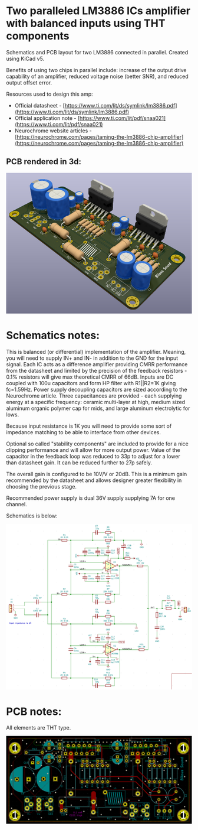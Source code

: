 # Two paralleled LM3886 ICs amplifier with balanced inputs using THT components
Schematics and PCB layout for two LM3886 connected in parallel. Created using KiCad v5.

Benefits of using two chips in parallel include: increase of the output drive capability of an amplifier, reduced voltage noise (better SNR), and reduced output offset error.

Resources used to design this amp:
* Official datasheet - [https://www.ti.com/lit/ds/symlink/lm3886.pdf](https://www.ti.com/lit/ds/symlink/lm3886.pdf)
* Official application note - [https://www.ti.com/lit/pdf/snaa021](https://www.ti.com/lit/pdf/snaa021)
* Neurochrome website articles - [https://neurochrome.com/pages/taming-the-lm3886-chip-amplifier](https://neurochrome.com/pages/taming-the-lm3886-chip-amplifier)

## PCB rendered in 3d:
![Screenshot](img/3d.png)

# Schematics notes:

This is balanced (or differential) implementation of the amplifier. Meaning, you will need to supply IN+ and IN- in addition to the GND for the input signal.
Each IC acts as a difference amplifier providing CMRR performance from the datasheet and limited by the precision of the feedback resistors - 0.1% resistors will give max theoretical CMRR of 66dB.
Inputs are DC coupled with 100u capacitors and form HP filter with R1||R2=1K giving fc=1.59Hz.
Power supply decoupling capacitors are sized according to the Neurochrome article. Three capacitances are provided - each supplying energy at a specific frequency: ceramic multi-layer at high, medium sized aluminum organic polymer cap for mids, and large aluminum electrolytic for lows. 

Because input resistance is 1K you will need to provide some sort of impedance matching to be able to interface from other devices.

Optional so called "stability components" are included to provide for a nice clipping performance and will allow for more output power. Value of the capacitor in the feedback loop was reduced to 33p to adjust for a lower than datasheet gain. It can be reduced further to 27p safely.

The overall gain is configured to be 10V/V or 20dB. This is a minimum gain recommended by the datasheet and allows designer greater flexibility in choosing the previous stage.

Recommended power supply is dual 36V supply supplying 7A for one channel.

Schematics is below:

![Screenshot](img/sch.png)


# PCB notes:

All elements are THT type.

![Screenshot](img/pcb.png)
